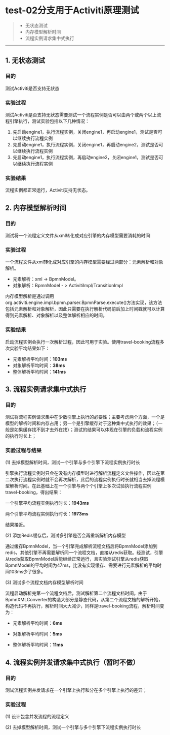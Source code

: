 # test-02分支用于Activiti原理测试
> * 无状态测试
> * 内存模型解析时间
> * 流程实例请求集中式执行

------

## 1. 无状态测试
### 目的
测试Activiti是否支持无状态

### 实验过程
测试Activiti是否支持无状态需要测试一个流程实例是否可以由两个或两个以上流程引擎执行，测试实验包括以下几种情况：
1. 先启动engine1，执行流程实例，关闭engine1，再启动engine1，测试是否可以继续执行流程实例
2. 先启动engine1，执行流程实例，关闭engine1，再启动engine2，测试是否可以继续执行流程实例
3. 先启动engine1，执行流程实例，再启动engine2，关闭engine1，测试是否可以继续执行流程实例

### 实验结果
流程实例都正常运行，Activiti支持无状态。


## 2. 内存模型解析时间
### 目的
测试将一个流程定义文件从xml转化成对应引擎的内存模型需要消耗的时间

### 实验过程
一个流程文件从xml转化成对应引擎的内存模型需要经过两部分：元素解析和对象解析。

* 元素解析：xml -> BpmnModel。
* 对象解析：BpmnModel - > ActivitiImpl/TransitionImpl

内存模型解析是通过调用org.activiti.engine.impl.bpmn.parser.BpmnParse.execute()方法实现，该方法包括元素解析和对象解析，因此只需要在执行解析代码前后加上时间戳就可以计算得到元素解析、对象解析以及整体解析相应的时间。

### 实验结果
启动流程实例会执行一次解析过程，因此可用于实验。使用travel-booking流程多次实验平均结果如下：

* 元素解析平均时间：**103ms**
* 对象解析平均时间：**38ms**
* 整体解析平均时间：**141ms**

## 3. 流程实例请求集中式执行
### 目的
测试将流程实例请求集中在少数引擎上执行的必要性；主要考虑两个方面，一个是模型的解析时间和内存占用；另一个是引擎缓存对于这种集中式执行的效果；（一般是如果缓存找不到才去外在找）；测试的结果可以体现在引擎的负载和流程实例的执行时长上；

### 实验过程与结果

(1) 去掉模型解析时间，测试一个引擎与多个引擎下流程实例执行时长

引擎执行流程实例时只会在没有内存模型时进行解析流程定义文件操作，因此在第二次执行流程实例时就不会再次解析，此后的流程实例执行时长就相当去掉流程模型解析时间。在此基础上在一个引擎与两个个引擎上多次试验执行流程实例travel-booking，得出结果：

一个引擎平均流程实例执行时长：**1943ms**

两个引擎平均流程实例执行时长：**1973ms**

结果接近。

(2) 添加Redis缓存后，测试多引擎是否会再重新解析内存模型

通过缓存BpmnModel，当一个引擎完成解析流程文档后将BpmnModel添加到redis，其他引擎不再需要解析同一个流程文档，直接从redis获取。经测试，引擎从redis获取BpmnModel后能继续正常运行，且实验测试引擎从redis获取BpmnModel的平均时间为47ms，比没有实现缓存、需要进行元素解析的平均时间103ms少了很多。

(3) 测试多个流程文档内存模型解析时间

流程启动解析完第一个流程文档后，测试解析第二个流程文档时间。由于BpmnXMLConverter的构造大部分是静态代码，从第二个流程文档的解析开始，构造代码不再执行，解析时间大大减少，同样是travel-booking流程，解析时间变为：

* 元素解析平均时间：**6ms**

* 对象解析平均时间：**5ms**

* 整体解析平均时间：**11ms**


## 4. 流程实例并发请求集中式执行（暂时不做）
### 目的
测试流程实例并发请求在一个引擎上执行和分在多个引擎上执行的差异；

### 实验过程
(1) 设计包含并发流程的流程定义

(2) 去掉模型解析时间，测试一个引擎与多个引擎下流程实例执行时长
